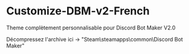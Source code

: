 # Customize-DBM-v2-French
Theme complètement personnalisable pour Discord Bot Maker V2.0

Décompressez l'archive ici -> "Steam\steamapps\common\Discord Bot Maker"
